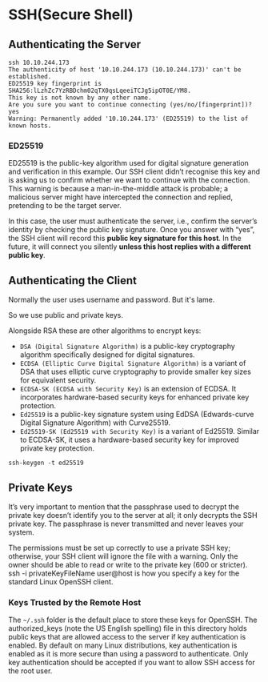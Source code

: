 # SSH(Secure Shell)

## Authenticating the Server

```shell
ssh 10.10.244.173
The authenticity of host '10.10.244.173 (10.10.244.173)' can't be established.
ED25519 key fingerprint is SHA256:lLzhZc7YzRBDchm02qTX0qsLqeeiTCJg5ipOT0E/YM8.
This key is not known by any other name.
Are you sure you want to continue connecting (yes/no/[fingerprint])? yes
Warning: Permanently added '10.10.244.173' (ED25519) to the list of known hosts.
```

### ED25519

ED25519 is the public-key algorithm used for digital signature generation and verification in this example. Our SSH client didn’t recognise this key and is asking us to confirm whether we want to continue with the connection. This warning is because a man-in-the-middle attack is probable; a malicious server might have intercepted the connection and replied, pretending to be the target server.

In this case, the user must authenticate the server, i.e., confirm the server’s identity by checking the public key signature. Once you answer with “yes”, the SSH client will record this **public key signature for this host**. In the future, it will connect you silently **unless this host replies with a different public key**.

## Authenticating the Client

Normally the user uses username and password. But it's lame.

So we use public and private keys.

Alongside RSA these are other algorithms to encrypt keys:

- `DSA (Digital Signature Algorithm)` is a public-key cryptography algorithm specifically designed for digital signatures.
- `ECDSA (Elliptic Curve Digital Signature Algorithm)` is a variant of DSA that uses elliptic curve cryptography to provide smaller key sizes for equivalent security.
- `ECDSA-SK (ECDSA with Security Key)` is an extension of ECDSA. It incorporates hardware-based security keys for enhanced private key protection.
- `Ed25519` is a public-key signature system using EdDSA (Edwards-curve Digital Signature Algorithm) with Curve25519.
- `Ed25519-SK (Ed25519 with Security Key)` is a variant of Ed25519. Similar to ECDSA-SK, it uses a hardware-based security key for improved private key protection.

```shell
ssh-keygen -t ed25519
```

## Private Keys

It’s very important to mention that the passphrase used to decrypt the private key doesn’t identify you to the server at all; it only decrypts the SSH private key. The passphrase is never transmitted and never leaves your system.

The permissions must be set up correctly to use a private SSH key; otherwise, your SSH client will ignore the file with a warning. Only the owner should be able to read or write to the private key (600 or stricter). ssh -i privateKeyFileName user@host is how you specify a key for the standard Linux OpenSSH client.

### Keys Trusted by the Remote Host
The `~/.ssh` folder is the default place to store these keys for OpenSSH. The authorized_keys (note the US English spelling) file in this directory holds public keys that are allowed access to the server if key authentication is enabled. By default on many Linux distributions, key authentication is enabled as it is more secure than using a password to authenticate. Only key authentication should be accepted if you want to allow SSH access for the root user.
